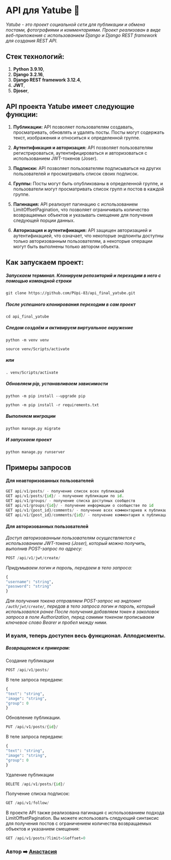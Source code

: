 # API для Yatube :milky_way:
*Yatube - это проект социальной сети для публикации и обмена постами, фотографиями и комментариями. Проект реализован в виде веб-приложения с использованием Django и Django REST framework для создания REST API.*

## Cтек технологий:
1. **Python 3.9.10**,
2. **Django 3.2.16**,
3. **Django REST framework 3.12.4**,
4. **JWT**,
5. **Djoser**,

## API проекта Yatube имеет следующие функции:
1. **Публикации:** API позволяет пользователям создавать, просматривать, обновлять и удалять посты. Посты могут содержать текст, изображения и относиться к определенной группе.

2. **Аутентификация и авторизация:** API позволяет пользователям регистрироваться, аутентифицироваться и авторизоваться с использованием JWT-токенов (Joser).

3. **Подписки:** API позволяет пользователям подписываться на других пользователей и просматривать список своих подписок.

4. **Группы:** Посты могут быть опубликованы в определенной группе, и пользователи могут просматривать список групп и постов в каждой группе.

5. **Пагинация:** API реализует пагинацию с использованием LimitOffsetPagination, что позволяет ограничивать количество возвращаемых объектов и указывать смещение для получения следующей порции данных.

6. **Авторизация и аутентификация:** API защищен авторизацией и аутентификацией, что означает, что некоторые эндпоинты доступны только авторизованным пользователям, а некоторые операции могут быть выполнены только автором объекта.

## Как запускаем проект:
##### Запускаем терминал. Клонируем репозиторий и переходим в него с помощью командной строки
```
git clone https://github.com/PUpi-83/api_final_yatube.git
```
##### После успешного клонирования переходим в сам проект
```
cd api_final_yatube
```
##### Следом создаём и активируем виртуальное окружение 
```
python -m venv venv
```
```
source venv/Scripts/activate
```
##### или
```
. venv/Scripts/activate
```
##### Обновляем pip, устанавливаем зависимости
```
python -m pip install --upgrade pip
```
```
python -m pip install -r requirements.txt
```
##### Выполняем миграции
```
python manage.py migrate
```
##### И запускаем проект
```
python manage.py runserver
```

## Примеры запросов
#### Для неавторизованных пользователей
```python
GET api/v1/posts/ - получение список всех публикаций
GET api/v1/posts/{id}/ - получение публикации по id.
GET api/v1/groups/ - получение списка доступных сообществ
GET api/v1/groups/{id}/ - получение информации о сообществе по id
GET api/v1/{post_id}/comments/ - получение всех комментариев к публикации
GET api/v1/{post_id}/comments/{id}/ - получение комментария к публикации по id
```

#### Для авторизованных пользователей
*Доступ авторизованным пользователям осуществляется с использованием JWT-токена (Joser), который можно получить, выполнив POST-запрос по адресу:*
```python
POST /api/v1/jwt/create/
```
*Придумываем логин и пароль, передаем в тело запроса:*
```python
{
"username": "string",
"password": "string"
}
```
*Для получения токена отправляем POST-запрос на эндпоинт ```/auth/jwt/create/```, передав в тело запроса логин и пароль, который использовался ранее
После получения добавляем токен в заколовок запроса в поле Authorization, перед самими токеном прописываем ключевое слово Bearer и пробел между ними.*

### И вуаля, теперь доступен весь функционал. Аплодисменты. 

##### Возвращаемся к примерам:
 Cоздание публикации
 ```python
 POST /api/v1/posts/
 ```
В теле запроса передаем:
```python
{
"text": "string",
"image": "string",
"group": 0
}
```
Обновление публикации.
```python
PUT /api/v1/posts/{id}/
```
В теле запроса передаем:
```python
{
"text": "string",
"image": "string",
"group": 0
}
```
Удаление публикации
```python
DELETE /api/v1/posts/{id}/
```
Получение списка подписок:
```python
GET /api/v1/follow/
```
В проекте API также реализована пагинация с использованием подхода LimitOffsetPagination. Вы можете использовать следующий синтаксис для получения постов с ограничением количества возвращаемых объектов и указанием смещения:
```python
GET /api/v1/posts/?limit=5&offset=0
```

### Автор :arrow_right: [Анастасия](https://github.com/PUpi-83)
